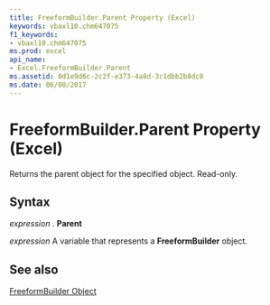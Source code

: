 ```yaml
---
title: FreeformBuilder.Parent Property (Excel)
keywords: vbaxl10.chm647075
f1_keywords:
- vbaxl10.chm647075
ms.prod: excel
api_name:
- Excel.FreeformBuilder.Parent
ms.assetid: 0d1e9d6c-2c2f-e373-4a8d-3c1dbb2b8dc8
ms.date: 06/08/2017
---
```



# FreeformBuilder.Parent Property (Excel)

Returns the parent object for the specified object. Read-only.


## Syntax

 _expression_ . **Parent**

 _expression_ A variable that represents a **FreeformBuilder** object.


## See also


[FreeformBuilder Object](Excel.FreeformBuilder.md)

